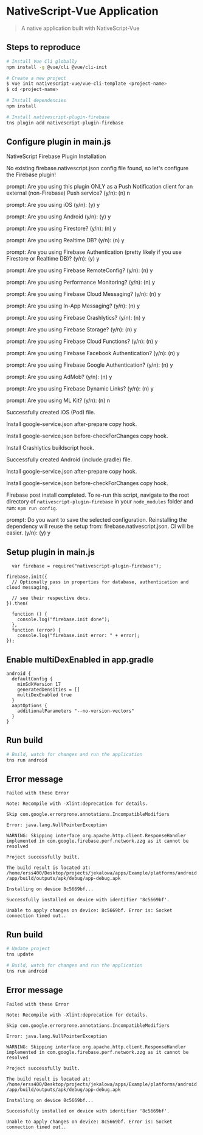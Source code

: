 # NativeScript-Vue Application

> A native application built with NativeScript-Vue

## Steps to reproduce

``` bash
# Install Vue Cli globally
npm install -g @vue/cli @vue/cli-init

# Create a new project
$ vue init nativescript-vue/vue-cli-template <project-name>
$ cd <project-name>

# Install dependencies
npm install

# Install nativescript-plugin-firebase
tns plugin add nativescript-plugin-firebase
```

## Configure plugin in main.js

NativeScript Firebase Plugin Installation

No existing firebase.nativescript.json config file found, so let's configure the Firebase plugin!

prompt: Are you using this plugin ONLY as a Push Notification client for an external (non-Firebase) Push service? (y/n):  (n) n

prompt: Are you using iOS (y/n):  (y) y

prompt: Are you using Android (y/n):  (y) y

prompt: Are you using Firestore? (y/n):  (n) y

prompt: Are you using Realtime DB? (y/n):  (n) y

prompt: Are you using Firebase Authentication (pretty likely if you use Firestore or Realtime DB)? (y/n):  (y) y

prompt: Are you using Firebase RemoteConfig? (y/n):  (n) y

prompt: Are you using Performance Monitoring? (y/n):  (n) y

prompt: Are you using Firebase Cloud Messaging? (y/n):  (n) y

prompt: Are you using In-App Messaging? (y/n):  (n) y

prompt: Are you using Firebase Crashlytics? (y/n):  (n) y

prompt: Are you using Firebase Storage? (y/n):  (n) y

prompt: Are you using Firebase Cloud Functions? (y/n):  (n) y

prompt: Are you using Firebase Facebook Authentication? (y/n):  (n) y

prompt: Are you using Firebase Google Authentication? (y/n):  (n) y

prompt: Are you using AdMob? (y/n):  (n) y

prompt: Are you using Firebase Dynamic Links? (y/n):  (n) y

prompt: Are you using ML Kit? (y/n):  (n) n

Successfully created iOS (Pod) file.

Install google-service.json after-prepare copy hook.

Install google-service.json before-checkForChanges copy hook.

Install Crashlytics buildscript hook.

Successfully created Android (include.gradle) file.

Install google-service.json after-prepare copy hook.

Install google-service.json before-checkForChanges copy hook.

Firebase post install completed. To re-run this script, navigate to the root directory of `nativescript-plugin-firebase` in your `node_modules` folder and run: `npm run config`.

prompt: Do you want to save the selected configuration. Reinstalling the dependency will reuse the setup from: firebase.nativescript.json. CI will be easier. (y/n):  (y) y

## Setup plugin in main.js

`   var firebase = require("nativescript-plugin-firebase");
`

    firebase.init({
      // Optionally pass in properties for database, authentication and cloud messaging,

      // see their respective docs.
    }).then(

      function () {
        console.log("firebase.init done");
      },
      function (error) {
        console.log("firebase.init error: " + error);
    });

## Enable multiDexEnabled in app.gradle

    android {
      defaultConfig {
        minSdkVersion 17
        generatedDensities = []
        multiDexEnabled true
      }
      aaptOptions {
        additionalParameters "--no-version-vectors"
      }
    }

## Run build

``` bash
# Build, watch for changes and run the application
tns run android
```
## Error message

`Failed with these Error`

`Note: Recompile with -Xlint:deprecation for details.`

`Skip com.google.errorprone.annotations.IncompatibleModifiers`

`Error: java.lang.NullPointerException`

`WARNING: Skipping interface org.apache.http.client.ResponseHandler implemented in com.google.firebase.perf.network.zzg as it cannot be resolved`

`Project successfully built.`

`The build result is located at: /home/erss400/Desktop/projects/jekalowa/apps/Example/platforms/android/app/build/outputs/apk/debug/app-debug.apk`

`Installing on device 8c5669bf...`

`Successfully installed on device with identifier '8c5669bf'.`

`Unable to apply changes on device: 8c5669bf. Error is: Socket connection timed out..
`
## Run build

``` bash
# Update project
tns update

# Build, watch for changes and run the application
tns run android
```

## Error message

`Failed with these Error`

`Note: Recompile with -Xlint:deprecation for details.`

`Skip com.google.errorprone.annotations.IncompatibleModifiers`

`Error: java.lang.NullPointerException`

`WARNING: Skipping interface org.apache.http.client.ResponseHandler implemented in com.google.firebase.perf.network.zzg as it cannot be resolved`

`Project successfully built.`

`The build result is located at: /home/erss400/Desktop/projects/jekalowa/apps/Example/platforms/android/app/build/outputs/apk/debug/app-debug.apk`

`Installing on device 8c5669bf...`

`Successfully installed on device with identifier '8c5669bf'.`

`Unable to apply changes on device: 8c5669bf. Error is: Socket connection timed out..
`

